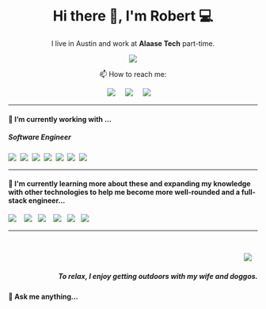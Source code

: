 <h1 align='center'> Hi there 👋, I'm Robert 💻 </h1>

<p align='center'>
   I live in Austin and work at <b>Alaase Tech</b> part-time.
</p>

<p align='center'>
  <a href="#"><img src="https://visitor-badge.glitch.me/badge?page_id=koda186.koda186??style=for-the-badge&logo=appveyor"></a>
</p>

<p align='center'>
📫 How to reach me:
</p>
<p align='center'>
  <a href="https://www.linkedin.com/in/robert-allen-jr-11183382"><img src="https://img.shields.io/badge/linkedin-%230077B5.svg?&style=for-the-badge&logo=linkedin&logoColor=white" /></a>&nbsp;&nbsp;&nbsp;&nbsp;
  <a href="mailto:reallenjr1@gmail.com?subject=Hello Robert"><img src="https://img.shields.io/badge/gmail-%23D14836.svg?&style=for-the-badge&logo=gmail&logoColor=white" /></a>&nbsp;&nbsp;&nbsp;&nbsp;
  <a href="https://roberteallen.com"><img src="https://img.shields.io/badge/Portfolio-20232A?style=for-the-badge&logo=portfolio&logoColor=61DAFB" /></a>&nbsp;&nbsp;&nbsp;&nbsp;
</p>

<hr>

<h4>🔭  I’m currently working with ...</h4>

<h5>Software Engineer</h5>
<p >
  <img src="https://img.shields.io/badge/html5%20-%23e34f26.svg?&style=for-the-badge&logo=html5&logoColor=white" />&nbsp;&nbsp;<img src="https://img.shields.io/badge/CSS3-1572B6?&style=for-the-badge&logo=css3&logoColor=white" />&nbsp;&nbsp;<img src="https://img.shields.io/badge/JavaScript-F7DF1E?style=for-the-badge&logo=javascript&logoColor=black" />&nbsp;&nbsp;<img src="https://img.shields.io/badge/React-20232A?style=for-the-badge&logo=react&logoColor=61DAFB" />&nbsp;&nbsp;<img src="https://img.shields.io/badge/node.js%20-%23339933.svg?&style=for-the-badge&logo=node.js&logoColor=white" />&nbsp;&nbsp;<img src="https://img.shields.io/badge/Bootstrap-563D7C?style=for-the-badge&logo=bootstrap&logoColor=white">&nbsp;&nbsp;<img src="https://img.shields.io/badge/Docker-2496ED?style=for-the-badge&logo=docker&logoColor=white" />&nbsp;&nbsp;
</p>

<hr>

<h4>🌱  I'm currently learning more about these and expanding my knowledge with other technologies to help me become more well-rounded and a full-stack engineer...</h4>
<p >
  <img src="https://img.shields.io/badge/jenkins-007ACC?style=for-the-badge&logo=jenkins&logoColor=white" />&nbsp;&nbsp;&nbsp;&nbsp;<img src="https://img.shields.io/badge/React-20232A?style=for-the-badge&logo=react&logoColor=61DAFB" />&nbsp;&nbsp;&nbsp;<img src="https://img.shields.io/badge/node.js%20-%23339933.svg?&style=for-the-badge&logo=node.js&logoColor=white" />&nbsp;&nbsp;&nbsp;&nbsp;<img src="https://img.shields.io/badge/Docker-2496ED?style=for-the-badge&logo=docker&logoColor=white" />&nbsp;&nbsp;&nbsp;<img src="https://img.shields.io/badge/mongodb%20-%23db7093.svg?&style=for-the-badge&logo=mongo-db&logoColor=white" />&nbsp;&nbsp;&nbsp;<img src="https://img.shields.io/badge/spring%20-%23c21325.svg?&style=for-the-badge&logo=spring&logoColor=white" />&nbsp;&nbsp;&nbsp;
</p>

<hr>

<br>
<p align="right">
  <a href="https://roberteallen.com"><img src="https://img.shields.io/badge/Portfolio-Check%20me%20out-brightgreen" /></a>&nbsp;&nbsp;&nbsp;
  <h5 align="right">To relax, I enjoy getting outdoors with my wife and doggos.</h5>
</p>


<h4>💬 Ask me anything...</h4>



             

